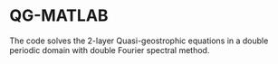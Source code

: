 # QG-MATLAB
The code solves the 2-layer Quasi-geostrophic equations in a double periodic domain with double Fourier spectral method.

